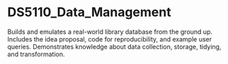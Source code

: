 # DS5110_Data_Management
Builds and emulates a real-world library database from the ground up. Includes the idea proposal, code for reproducibility, and example user queries. Demonstrates knowledge about data collection, storage, tidying, and transformation.
